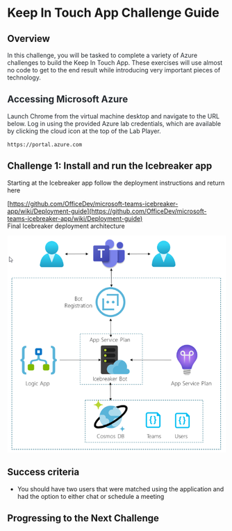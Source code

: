 # Keep In Touch App Challenge Guide

## Overview

<span class="colour" style="color:rgb(36, 41, 46)">In this challenge, you will be tasked to complete a variety of Azure challenges to build the Keep In Touch App. These exercises will use almost no code to get to the end result while introducing very important pieces of technology.</span>

## <span class="colour" style="color:rgb(36, 41, 46)">Accessing Microsoft Azure</span>

<span class="colour" style="color:rgb(36, 41, 46)">Launch Chrome from the virtual machine desktop and navigate to the URL below. Log in using the provided Azure lab credentials, which are available by clicking the cloud icon at the top of the Lab Player.</span>
<span class="colour" style="color:rgb(36, 41, 46)"></span>

```
https://portal.azure.com
```

## Challenge 1: Install and run the Icebreaker app

Starting at the Icebreaker app follow the deployment instructions and return here

[https://github.com/OfficeDev/microsoft-teams-icebreaker-app/wiki/Deployment-guide](https://github.com/OfficeDev/microsoft-teams-icebreaker-app/wiki/Deployment-guide)  
Final Icebreaker deployment architecture

![](images/icrebreaker.png)


## Success criteria

* You should have two users that were matched using the application and had the option to either chat or schedule a meeting

## Progressing to the Next Challenge

